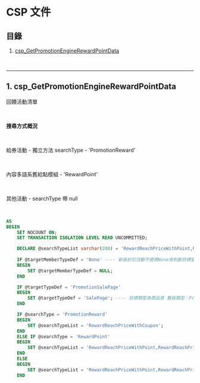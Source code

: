 # CSP 文件

## 目錄
1. [csp_GetPromotionEngineRewardPointData](#1-csp_getpromotionenginerewardpointdata)

<br>

---

## 1. csp_GetPromotionEngineRewardPointData

回饋活動清單

<br>

**搜尋方式概況**

<br>

給券活動 - 獨立方法 searchType - 'PromotionReward'

<br>

內容多語系舊給點模組 - 'RewardPoint'

<br>

其他活動 - searchType 帶 null

<br>

```sql
AS
BEGIN
    SET NOCOUNT ON;
    SET TRANSACTION ISOLATION LEVEL READ UNCOMMITTED;

    DECLARE @searchTypeList varchar(200) = 'RewardReachPriceWithPoint,RewardReachPriceWithRatePoint,RewardReachPriceWithPoint2,RewardReachPriceWithRatePoint2'
    
    IF @targetMemberTypeDef = 'None' ---- 新版折扣活動不使用None來判斷目標會員類型，None等同於不篩選此條件
    BEGIN
        SET @targetMemberTypeDef = NULL;
    END

    IF @targetTypeDef = 'PromotionSalePage'
    BEGIN
        SET @targetTypeDef = 'SalePage'; ---- 目標類型為商品頁 舊版類型：PromotionSalePage / 新版類型：SalePage
    END

    IF @searchType = 'PromotionReward'
    BEGIN
        SET @searchTypeList = 'RewardReachPriceWithCoupon';
    END
    ELSE IF @searchType = 'RewardPoint'
    BEGIN
        SET @searchTypeList = 'RewardReachPriceWithPoint,RewardReachPriceWithRatePoint';
    END
    ELSE
    BEGIN
        SET @searchTypeList = 'RewardReachPriceWithPoint,RewardReachPriceWithRatePoint,RewardReachPriceWithPoint2,RewardReachPriceWithRatePoint2';
    END
```

<br>